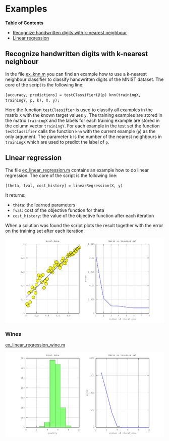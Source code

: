 # Examples

**Table of Contents**

- [Recognize handwritten digits with k-nearest neighbour](#recognize-handwritten-digits-with-k-nearest-heighbour)
- [Linear regression](#linear-regression)

## Recognize handwritten digits with k-nearest neighbour

In the file [ex_knn.m](ex_knn.m) you can find an example how to use a k-nearest neighbour classifier to classify handwritten digits of the MNIST dataset. The core of the script is the following line:

`[accuracy, predictions] = testClassifier(@(p) knn(trainingX, trainingY, p, k), X, y);`

Here the function `testClassifier` is used to classify all examples in the matrix `X` with the known target values `y`. The training examples are stored in the matrix `trainingX` and the labels for each training example are stored in the column vector `trainingY`. For each example in the test set the function `testClassifier` calls the function `knn` with the current example (`p`) as the only argument. The parameter `k` is the number of the nearest neighbours in `trainingX` which are used to predict the label of `p`.

## Linear regression

The file [ex_linear_regression.m](ex_linear_regression.m) contains an example how to do linear regression. The core of the script is the following line:

`[theta, fval, cost_history] = linearRegression(X, y)`

It returns:

* `theta`: the learned parameters
* `fval`: cost of the objective function for theta
* `cost_history`: the value of the objective function after each iteration

When a solution was found the script plots the result together with the error on the training set after each iteration.

![linear regression](ex_linear_regression.png)

### Wines

[ex_linear_regression_wine.m](ex_linear_regression_wine.m)

![linear regression wines](ex_linear_regression_wine.png)

